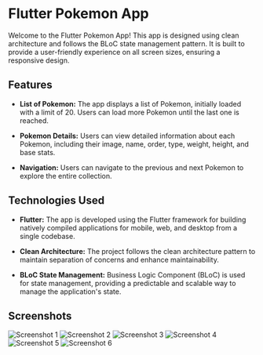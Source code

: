 # Flutter Pokemon App

Welcome to the Flutter Pokemon App! This app is designed using clean architecture and follows the BLoC state management pattern. It is built to provide a user-friendly experience on all screen sizes, ensuring a responsive design.

## Features

- **List of Pokemon:** The app displays a list of Pokemon, initially loaded with a limit of 20. Users can load more Pokemon until the last one is reached.

- **Pokemon Details:** Users can view detailed information about each Pokemon, including their image, name, order, type, weight, height, and base stats.

- **Navigation:** Users can navigate to the previous and next Pokemon to explore the entire collection.

## Technologies Used

- **Flutter:** The app is developed using the Flutter framework for building natively compiled applications for mobile, web, and desktop from a single codebase.

- **Clean Architecture:** The project follows the clean architecture pattern to maintain separation of concerns and enhance maintainability.

- **BLoC State Management:** Business Logic Component (BLoC) is used for state management, providing a predictable and scalable way to manage the application's state.

## Screenshots

![Screenshot 1](screenshort/mobile_display1.png) ![Screenshot 2](screenshort/mobile_display2.png)
![Screenshot 3](screenshort/mobile_display3.png)
![Screenshot 4](screenshort/web_display1.png)
![Screenshot 5](screenshort/web_display2.png)
![Screenshot 6](screenshort/web_display3.png)
